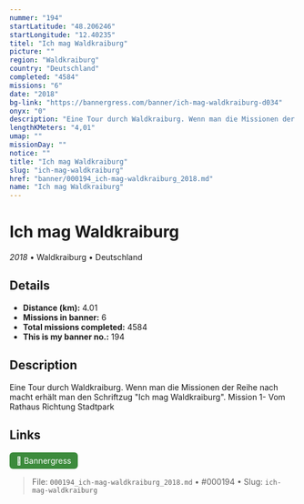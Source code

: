 ```yaml
---
nummer: "194"
startLatitude: "48.206246"
startLongitude: "12.40235"
titel: "Ich mag Waldkraiburg"
picture: ""
region: "Waldkraiburg"
country: "Deutschland"
completed: "4584"
missions: "6"
date: "2018"
bg-link: "https://bannergress.com/banner/ich-mag-waldkraiburg-d034"
onyx: "0"
description: "Eine Tour durch Waldkraiburg. Wenn man die Missionen der Reihe nach macht erhält man den Schriftzug \"Ich mag Waldkraiburg\".\nMission 1- Vom Rathaus Richtung Stadtpark"
lengthKMeters: "4,01"
umap: ""
missionDay: ""
notice: ""
title: "Ich mag Waldkraiburg"
slug: "ich-mag-waldkraiburg"
href: "banner/000194_ich-mag-waldkraiburg_2018.md"
name: "Ich mag Waldkraiburg"
---
```

# Ich mag Waldkraiburg

*2018* • Waldkraiburg • Deutschland





## Details
- **Distance (km):** 4.01
- **Missions in banner:** 6
- **Total missions completed:** 4584
- **This is my banner no.:** 194



## Description
Eine Tour durch Waldkraiburg. Wenn man die Missionen der Reihe nach macht erhält man den Schriftzug "Ich mag Waldkraiburg".
Mission 1- Vom Rathaus Richtung Stadtpark



## Links
<a href="https://bannergress.com/banner/ich-mag-waldkraiburg-d034" target="_blank" style="display:inline-block;margin-right:8px;padding:6px 12px;background:#3c8b3c;color:#fff;text-decoration:none;border-radius:6px;">🔗 Bannergress</a>



> File: `000194_ich-mag-waldkraiburg_2018.md`
> • #000194
> • Slug: `ich-mag-waldkraiburg`
